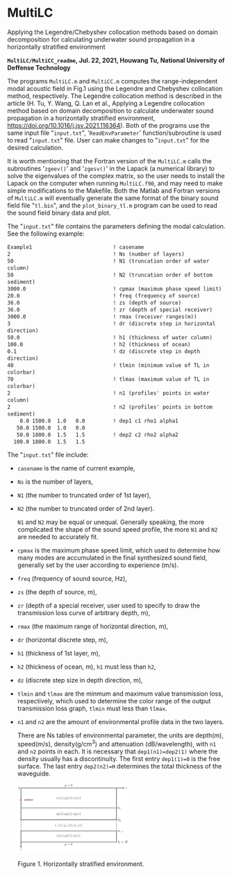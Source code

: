 # MultiLC
Applying the Legendre/Chebyshev collocation methods based on domain decomposition for calculating underwater sound propagation in a horizontally stratified environment

**`MultiLC/MultiCC_readme`, Jul. 22, 2021, Houwang Tu, National University of Deffense Technology**

The programs `MultiLC.m` and `MultiCC.m` computes the range-independent modal acoustic field in
Fig.1 using the Legendre and Chebyshev collocation method, respectively. The Legendre 
collocation method is described in the article (H. Tu, Y. Wang, Q. Lan et al., Applying a Legendre 
collocation method based on domain decomposition to calculate underwater sound propagation in a 
horizontally stratified environment, https://doi.org/10.1016/j.jsv.2021.116364). Both of the programs
use the same input file "`input.txt`", '`ReadEnvParameter`' function/subroutine is used
to read "`input.txt`" file. User can make changes to "`input.txt`" for the desired calculation. 

It is worth mentioning that the Fortran version of the `MultiLC.m` calls the subroutines '`zgeev()`' 
and '`zgesv()`' in the Lapack (a numerical library) to solve the eigenvalues of the complex matrix, 
so the user needs to install the Lapack on the computer when running `MultiLC.f90`, and
may need to make simple modifications to the Makefile. Both the Matlab
and Fortran versions of `MultiLC.m` will eventually generate the same
format of the binary sound field file "`tl.bin`", and the
`plot_binary_tl.m` program can be used to read the sound field binary
data and plot.

The "`input.txt`" file contains the parameters defining the modal
calculation. See the following example:

```
Example1                          ! casename
2                                 ! Ns (number of layers)
50                                ! N1 (truncation order of water column)
50                                ! N2 (truncation order of bottom sediment)
3000.0                            ! cpmax (maximum phase speed limit)
20.0                              ! freq (frequency of source)
36.0                              ! zs (depth of source)
36.0                              ! zr (depth of special receiver)
3000.0                            ! rmax (receiver ranges(m))
3                                 ! dr (discrete step in horizontal direction)
50.0                              ! h1 (thickness of water column)
100.0                             ! h2 (thickness of ocean)
0.1                               ! dz (discrete step in depth direction)
40                                ! tlmin (minimum value of TL in colorbar)
70                                ! tlmax (maximum value of TL in colorbar)
2                                 ! n1 (profiles' points in water column)
2                                 ! n2 (profiles' points in bottom sediment)
    0.0 1500.0  1.0   0.0         ! dep1 c1 rho1 alpha1
   50.0 1500.0  1.0   0.0
   50.0 1800.0  1.5   1.5         ! dep2 c2 rho2 alpha2
  100.0 1800.0  1.5   1.5

```

The "`input.txt`" file include:

* `casename` is the name of current example,

* `Ns` is the number of layers,

* `N1` (the number to truncated order of 1st layer), 

* `N2` (the number to truncated order of 2nd layer). 

  `N1` and `N2` may be equal or unequal. Generally speaking, the
  more complicated the shape of the sound speed profile, the more `N1` and
  `N2` are needed to accurately fit.

* `cpmax` is the maximum phase speed limit, which used to determine how many
  modes are accumulated in the final synthesized sound field, generally
  set by the user according to experience (m/s). 

* `freq` (frequency of sound source, Hz), 

* `zs` (the depth of source, m), 

* `zr` (depth of a special receiver, user used to specify to draw the transmission loss curve of
  arbitrary depth, m), 

* `rmax` (the maximum range of horizontal direction,
  m), 

* `dr` (horizontal discrete step, m),

* `h1` (thickness of 1st layer, m),

* `h2` (thickness of ocean, m), `h1` must less than `h2`, 

* `dz` (discrete step size in depth direction, m),

* `tlmin`
  and `tlmax` are the minmum and maximum value transmission loss,
  respectively, which used to determine the color range of the output
  transmission loss graph, `tlmin` must less than `tlmax`.

* `n1` and `n2` are the amount of environmental profile data in the two layers. 

  There are Ns tables of environmental parameter, the units are depth(m), speed(m/s),
  density(g/cm$^3$) and attenuation (dB/wavelength), with `n1` and `n2`
  points in each. It is necessary that `dep1(n1)=dep2(1)` where the
  density usually has a discontinuity. The first entry `dep1(1)=0` is the
  free surface. The last entry `dep2(n2)=H` determines the total thickness
  of the waveguide. 

  <img src="env.png" style="zoom:25%;" />

  Figure 1. Horizontally stratified environment.
